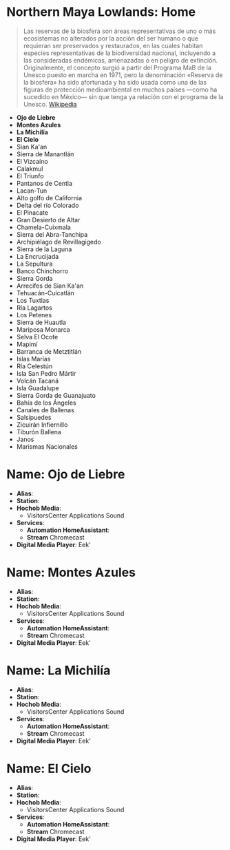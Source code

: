 # Northern Maya Lowlands: Home

> Las reservas de la biosfera son áreas representativas de uno o más ecosistemas no alterados por la acción del ser humano o que requieran ser preservados y restaurados, en las cuales habitan especies representativas de la biodiversidad nacional, incluyendo a las consideradas endémicas, amenazadas o en peligro de extinción. Originalmente, el concepto surgió a partir del Programa MaB de la Unesco puesto en marcha en 1971, pero la denominación «Reserva de la biosfera» ha sido afortunada y ha sido usada como una de las figuras de protección medioambiental en muchos países —como ha sucedido en México— sin que tenga ya relación con el programa de la Unesco. [Wikipedia](https://es.wikipedia.org/wiki/Reservas_de_la_biosfera_de_M%C3%A9xico)

- __Ojo de Liebre__
- __Montes Azules__
- __La Michilía__
- __El Cielo__
- Sian Ka'an
- Sierra de Manantlán
- El Vizcaíno
- Calakmul 
- El Triunfo
- Pantanos de Centla
- Lacan-Tun
- Alto golfo de California
- Delta del río Colorado
- El Pinacate
- Gran Desierto de Altar
- Chamela-Cuixmala
- Sierra del Abra-Tanchipa
- Archipiélago de Revillagigedo
- Sierra de la Laguna
- La Encrucijada
- La Sepultura
- Banco Chinchorro
- Sierra Gorda
- Arrecifes de Sian Ka'an
- Tehuacán-Cuicatlán
- Los Tuxtlas
- Ría Lagartos
- Los Petenes
- Sierra de Huautla
- Mariposa Monarca
- Selva El Ocote
- Mapimí
- Barranca de Metztitlán
- Islas Marías
- Ría Celestún
- Isla San Pedro Mártir
- Volcán Tacaná
- Isla Guadalupe
- Sierra Gorda de Guanajuato
- Bahía de los Ángeles
- Canales de Ballenas
- Salsipuedes
- Zicuirán Infiernillo
- Tiburón Ballena
- Janos
- Marismas Nacionales

# Name: Ojo de Liebre

- __Alias__: 
- __Station__: 
- __Hochob Media__:
  - VisitorsCenter Applications Sound
- __Services__:
  - __Automation HomeAssistant__:
  - __Stream__ Chromecast
- __Digital Media Player__: Eek'

# Name: Montes Azules

- __Alias__: 
- __Station__: 
- __Hochob Media__:
  - VisitorsCenter Applications Sound
- __Services__:
  - __Automation HomeAssistant__:
  - __Stream__ Chromecast
- __Digital Media Player__: Eek'

# Name: La Michilía

- __Alias__: 
- __Station__: 
- __Hochob Media__:
  - VisitorsCenter Applications Sound
- __Services__:
  - __Automation HomeAssistant__:
  - __Stream__ Chromecast
- __Digital Media Player__: Eek'

# Name: El Cielo

- __Alias__: 
- __Station__: 
- __Hochob Media__:
  - VisitorsCenter Applications Sound
- __Services__:
  - __Automation HomeAssistant__:
  - __Stream__ Chromecast
- __Digital Media Player__: Eek'

